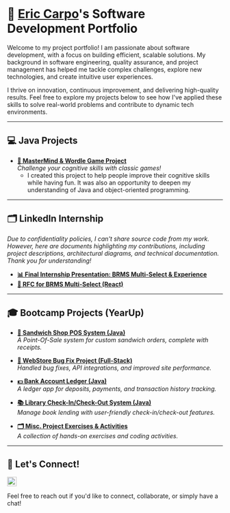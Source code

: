# 🚀 **[Eric Carpo](https://www.linkedin.com/in/ericcarpo/)'s Software Development Portfolio**

Welcome to my project portfolio! I am passionate about software development, with a focus on building efficient, scalable solutions. My background in software engineering, quality assurance, and project management has helped me tackle complex challenges, explore new technologies, and create intuitive user experiences.

I thrive on innovation, continuous improvement, and delivering high-quality results. Feel free to explore my projects below to see how I've applied these skills to solve real-world problems and contribute to dynamic tech environments.

---

## 💻 **Java Projects**

- **[🎯 MasterMind & Wordle Game Project](https://github.com/carpoeric/MindGames)**  
  *Challenge your cognitive skills with classic games!*  
  - I created this project to help people improve their cognitive skills while having fun. It was also an opportunity to deepen my understanding of Java and object-oriented programming.

---

## 🗂️ **LinkedIn Internship**

*Due to confidentiality policies, I can't share source code from my work. However, here are documents highlighting my contributions, including project descriptions, architectural diagrams, and technical documentation. Thank you for understanding!*

- **[📊 Final Internship Presentation: BRMS Multi-Select & Experience](https://docs.google.com/presentation/d/1yKV_-XhkH4lPfwhU5u-3wI41jiH1rgbj3LpvW_8DuP4/edit?usp=sharing)**  
- **[📄 RFC for BRMS Multi-Select (React)](https://docs.google.com/document/d/1aCeac7OQ3kdRxru4kbg-7wIL7ayJAQoUiKPtkhBvL1k/edit?usp=sharing)**  

---

## 🎓 **Bootcamp Projects (YearUp)**

- **[🥪 Sandwich Shop POS System (Java)](https://github.com/carpoeric/DELI-rious)**  
  *A Point-Of-Sale system for custom sandwich orders, complete with receipts.*

- **[🛒 WebStore Bug Fix Project (Full-Stack)](https://github.com/carpoeric/EasyShop)**  
  *Handled bug fixes, API integrations, and improved site performance.*

- **[💵 Bank Account Ledger (Java)](https://github.com/carpoeric/accounting-ledger)**  
  *A ledger app for deposits, payments, and transaction history tracking.*

- **[📚 Library Check-In/Check-Out System (Java)](https://github.com/carpoeric/neighborhood-library)**  
  *Manage book lending with user-friendly check-in/check-out features.*

- **[🗂️ Misc. Project Exercises & Activities](https://github.com/carpoeric/pluralsight-yearup-2024-04)**  
  *A collection of hands-on exercises and coding activities.*

---

## 🤝 **Let's Connect!**

[<img src="https://cdn.jsdelivr.net/npm/simple-icons@v3/icons/linkedin.svg" width="22px" alt="LinkedIn"/>](https://linkedin.com/in/ericcarpo/)  

Feel free to reach out if you'd like to connect, collaborate, or simply have a chat!


